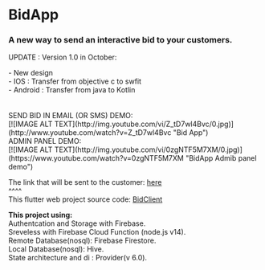 
# BidApp

<h3>A new way to send an interactive bid to your customers.</h3>
<p>UPDATE : Version 1.0 in October: </p>
- New design<br>
- IOS : Transfer from objective c to swfit<br>
- Android : Transfer from java to Kotlin<br>
<br><br>
SEND BID IN EMAIL (OR SMS) DEMO:
<br>
[![IMAGE ALT TEXT](http://img.youtube.com/vi/Z_tD7wl4Bvc/0.jpg)](http://www.youtube.com/watch?v=Z_tD7wl4Bvc "Bid App")

<br>
ADMIN PANEL DEMO:
<br>
[![IMAGE ALT TEXT](http://img.youtube.com/vi/0zgNTF5M7XM/0.jpg)](https://www.youtube.com/watch?v=0zgNTF5M7XM "BidApp Admib panel demo")



The link that will be sent to the customer: <a href="https://lproject-a1460.web.app/?tenant=XMqoQLgYxIi1u9Bfwh6U&bid=l9MURjFO95gRSTONymmi&creator=lhDqqZZPHMUExcOa5YfQCEtg70p2">here</a>
<br>
^^^^ 
<br>
This flutter web project source code: <a href = "https://github.com/DorDorel/bid-client"> BidClient</a>


<strong> This project using: </strong> <br>
Authentcation and Storage with Firebase.
<br>
Sreveless with Firebase Cloud Function (node.js v14).
<br>
Remote Database(nosql): Firebase Firestore.
<br>
Local Database(nosql): Hive.
<br>
State architecture and di : Provider(v 6.0).
<br>

